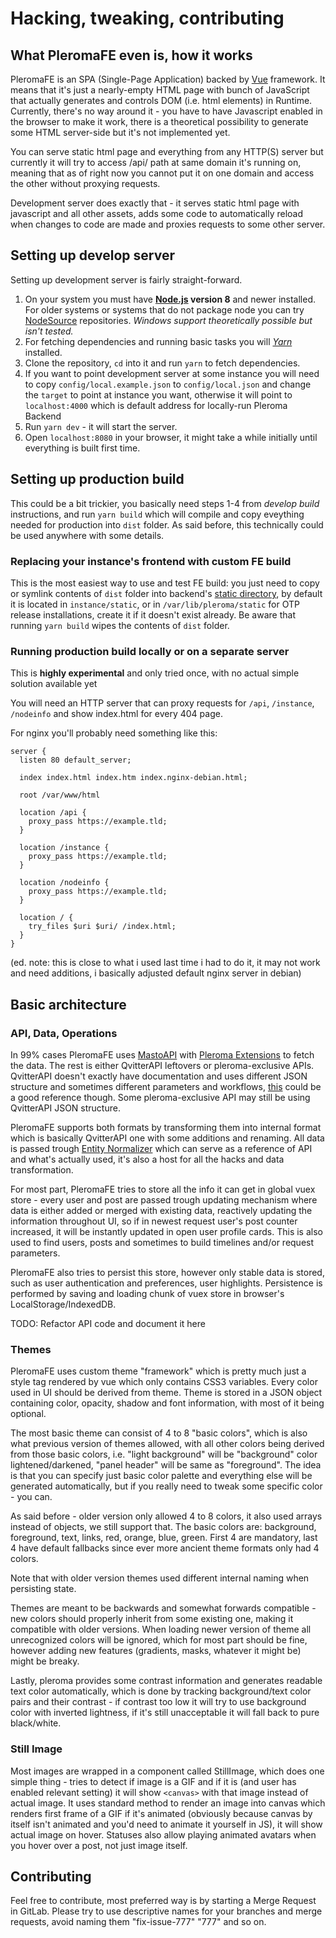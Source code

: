 # Hacking, tweaking, contributing

## What PleromaFE even is, how it works

PleromaFE is an SPA (Single-Page Application) backed by [Vue](https://vuejs.org/) framework. It means that it's just a nearly-empty HTML page with bunch of JavaScript that actually generates and controls DOM (i.e. html elements) in Runtime. Currently, there's no way around it - you have to have Javascript enabled in the browser to make it work, there is a theoretical possibility to generate some HTML server-side but it's not implemented yet.

You can serve static html page and everything from any HTTP(S) server but currently it will try to access /api/ path at same domain it's running on, meaning that as of right now you cannot put it on one domain and access the other without proxying requests.

Development server does exactly that - it serves static html page with javascript and all other assets, adds some code to automatically reload when changes to code are made and proxies requests to some other server.

## Setting up develop server

Setting up development server is fairly straight-forward.

1. On your system you must have **[Node.js](https://nodejs.org/) version 8** and newer installed. For older systems or systems that do not package node you can try [NodeSource](https://github.com/nodesource/distributions) repositories. *Windows support theoretically possible but isn't tested.*
2. For fetching dependencies and running basic tasks you will *[Yarn](https://yarnpkg.com/)* installed.
3. Clone the repository, `cd` into it and run `yarn` to fetch dependencies.
4. If you want to point development server at some instance you will need to copy `config/local.example.json` to `config/local.json` and change the `target` to point at instance you want, otherwise it will point to `localhost:4000` which is default address for locally-run Pleroma Backend
5. Run `yarn dev` - it will start the server.
6. Open `localhost:8080` in your browser, it might take a while initially until everything is built first time.

## Setting up production build

This could be a bit trickier, you basically need steps 1-4 from *develop build* instructions, and run `yarn build` which will compile and copy eveything needed for production into `dist` folder. As said before, this technically could be used anywhere with some details.

### Replacing your instance's frontend with custom FE build

This is the most easiest way to use and test FE build: you just need to copy or symlink contents of `dist` folder into backend's [static directory](../backend/configuration/static_dir.md), by default it is located in `instance/static`, or in `/var/lib/pleroma/static` for OTP release installations, create it if it doesn't exist already. Be aware that running `yarn build` wipes the contents of `dist` folder.

### Running production build locally or on a separate server

This is **highly experimental** and only tried once, with no actual simple solution available yet

You will need an HTTP server that can proxy requests for `/api`, `/instance`, `/nodeinfo` and show index.html for every 404 page.

For nginx you'll probably need something like this:

```nginx
server {
  listen 80 default_server;

  index index.html index.htm index.nginx-debian.html;

  root /var/www/html

  location /api {
    proxy_pass https://example.tld;
  }

  location /instance {
    proxy_pass https://example.tld;
  }

  location /nodeinfo {
    proxy_pass https://example.tld;
  }

  location / {
    try_files $uri $uri/ /index.html;
  }
}
```

(ed. note: this is close to what i used last time i had to do it, it may not work and need additions, i basically adjusted default nginx server in debian)

## Basic architecture

### API, Data, Operations

In 99% cases PleromaFE uses [MastoAPI](https://docs.joinmastodon.org/api/) with [Pleroma Extensions](../backend/API/differences_in_mastoapi_responses.md) to fetch the data. The rest is either QvitterAPI leftovers or pleroma-exclusive APIs. QvitterAPI doesn't exactly have documentation and uses different JSON structure and sometimes different parameters and workflows, [this](https://twitter-api.readthedocs.io/en/latest/index.html) could be a good reference though. Some pleroma-exclusive API may still be using QvitterAPI JSON structure.

PleromaFE supports both formats by transforming them into internal format which is basically QvitterAPI one with some additions and renaming. All data is passed trough [Entity Normalizer](https://git.pleroma.social/pleroma/pleroma-fe/-/blob/develop/src/services/entity_normalizer/entity_normalizer.service.js) which can serve as a reference of API and what's actually used, it's also a host for all the hacks and data transformation.

For most part, PleromaFE tries to store all the info it can get in global vuex store - every user and post are passed trough updating mechanism where data is either added or merged with existing data, reactively updating the information throughout UI, so if in newest request user's post counter increased, it will be instantly updated in open user profile cards. This is also used to find users, posts and sometimes to build timelines and/or request parameters.

PleromaFE also tries to persist this store, however only stable data is stored, such as user authentication and preferences, user highlights. Persistence is performed by saving and loading chunk of vuex store in browser's LocalStorage/IndexedDB.

TODO: Refactor API code and document it here

### Themes

PleromaFE uses custom theme "framework" which is pretty much just a style tag rendered by vue which only contains CSS3 variables. Every color used in UI should be derived from theme. Theme is stored in a JSON object containing color, opacity, shadow and font information, with most of it being optional.

The most basic theme can consist of 4 to 8 "basic colors", which is also what previous version of themes allowed, with all other colors being derived from those basic colors, i.e. "light background" will be "background" color lightened/darkened, "panel header" will be same as "foreground". The idea is that you can specify just basic color palette and everything else will be generated automatically, but if you really need to tweak some specific color - you can.

As said before - older version only allowed 4 to 8 colors, it also used arrays instead of objects, we still support that. The basic colors are: background, foreground, text, links, red, orange, blue, green. First 4 are mandatory, last 4 have default fallbacks since ever more ancient theme formats only had 4 colors.

Note that with older version themes used different internal naming when persisting state.

Themes are meant to be backwards and somewhat forwards compatible - new colors should properly inherit from some existing one, making it compatible with older versions. When loading newer version of theme all unrecognized colors will be ignored, which for most part should be fine, however adding new features (gradients, masks, whatever it might be) might be breaky.

Lastly, pleroma provides some contrast information and generates readable text color automatically, which is done by tracking background/text color pairs and their contrast - if contrast too low it will try to use background color with inverted lightness, if it's still unacceptable it will fall back to pure black/white.

### Still Image

Most images are wrapped in a component called StillImage, which does one simple thing - tries to detect if image is a GIF and if it is (and user has enabled relevant setting) it will show `<canvas>` with that image instead of actual image. It uses standard method to render an image into canvas which renders first frame of a GIF if it's animated (obviously because canvas by itself isn't animated and you'd need to animate it yourself in JS), it will show actual image on hover. Statuses also allow playing animated avatars when you hover over a post, not just image itself.

## Contributing

Feel free to contribute, most preferred way is by starting a Merge Request in GitLab. Please try to use descriptive names for your branches and merge requests, avoid naming them "fix-issue-777" "777" and so on.
